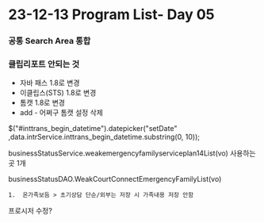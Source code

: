 # 23-12-13 Program List- Day 05

### 공통 Search Area 통합 

### 클립리포트 안되는 것

- 자바 패스 1.8로 변경
- 이클립스(STS) 1.8로 변경
- 톰캣 1.8로 변경
- add - 어쩌구 톰캣 설정 삭제

$("#inttrans_begin_datetime").datepicker("setDate" ,data.intrService.inttrans_begin_datetime.substring(0, 10));

businessStatusService.weakemergencyfamilyserviceplan14List(vo)
사용하는 곳 1개

businessStatusDAO.WeakCourtConnectEmergencyFamilyList(vo)



``` 
1.  온가족보듬 > 초기상담 단순/외부는 저장 시 가족내용 저장 안함
```

프로시저 수정?
